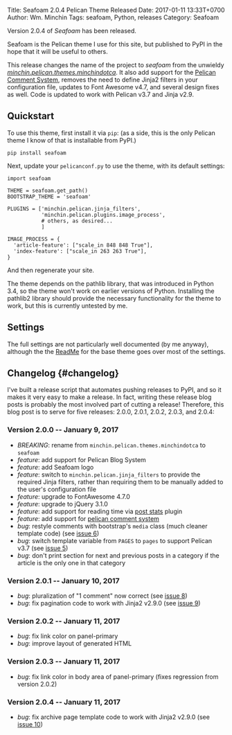 Title: Seafoam 2.0.4 Pelican Theme Released
Date: 2017-01-11 13:33T+0700
Author: Wm. Minchin
Tags: seafoam, Python, releases
Category: Seafoam

Version 2.0.4 of *Seafoam* has been released.

Seafoam is the Pelican theme I use for this site, but published to PyPI in the
hope that it will be useful to others.

This release changes the name of the project to *seafoam* from the unwieldy
*[minchin.pelican.themes.minchindotca]({filename}20160912-minchin-dot-ca-pelican-theme-version-110-released.md)*.
It also add support for the [Pelican Comment
System](https://bernhard.scheirle.de/posts/2014/March/29/static-comments-via-email/),
removes the need to define Jinja2 filters in your configuration file, updates
to Font Awesome v4.7, and several design fixes as well. Code is updated to
work with Pelican v3.7 and Jinja v2.9.

<!-- read more -->

## Quickstart

To use this theme, first install it via `pip`: (as a side, this is the only
Pelican theme I know of that is installable from PyPI.)

    pip install seafoam

Next, update your `pelicanconf.py` to use the theme, with its default settings:

    import seafoam

    THEME = seafoam.get_path()
    BOOTSTRAP_THEME = 'seafoam'

    PLUGINS = ['minchin.pelican.jinja_filters',
               'minchin.pelican.plugins.image_process',
               # others, as desired...
               ]

    IMAGE_PROCESS = {
      'article-feature': ["scale_in 848 848 True"],
      'index-feature': ["scale_in 263 263 True"],
    }

And then regenerate your site.

The theme depends on the pathlib library, that was introduced in Python 3.4, so
the theme won't work on earlier versions of Python. Installing the pathlib2
library should provide the necessary functionality for the theme to work, but
this is currently untested by me.

## Settings

The full settings are not particularly well documented (by me anyway), although
the the
[ReadMe](https://github.com/getpelican/pelican-themes/tree/master/pelican-bootstrap3)
for the base theme goes over most of the settings.

## Changelog {#changelog}

I've built a release script that automates pushing releases to PyPI, and so it
makes it very easy to make a release. In fact, writing these release blog posts
is probably the most involved part of cutting a release! Therefore, this blog
post is to serve for five releases: 2.0.0, 2.0.1, 2.0.2, 2.0.3, and 2.0.4:

### Version 2.0.0 -- January 9, 2017

- *BREAKING*: rename from `minchin.pelican.themes.minchindotca`
  to `seafoam`
- *feature*: add support for Pelican Blog System
- *feature*: add Seafoam logo
- *feature*: switch to `minchin.pelican.jinja_filters` to provide
  the required Jinja filters, rather than requiring them to be manually
  added to the user's configuration file
- *feature*: upgrade to FontAwesome 4.7.0
- *feature*: upgrade to jQuery 3.1.0
- *feature*: add support for reading time via
  [post stats](https://github.com/getpelican/pelican-plugins/tree/master/post_stats)
  plugin
- *feature*: add support for [pelican comment
  system](https://github.com/getpelican/pelican-plugins/tree/master/pelican_comment_system)
- *bug*: restyle comments with bootstrap's `media` class (much cleaner template
  code) (see [issue 6](https://github.com/MinchinWeb/seafoam/issues/6))
- *bug*: switch template variable from `PAGES` to `pages` to support Pelican
  v3.7 (see [issue 5](https://github.com/MinchinWeb/seafoam/issues/5))
- *bug*: don't print section for next and previous posts in a category if the
  article is the only one in that category

### Version 2.0.1 -- January 10, 2017

- *bug*: pluralization of "1 comment" now correct (see [issue
  8](https://github.com/MinchinWeb/seafoam/issues/8))
- *bug*: fix pagination code to work with Jinja2 v2.9.0 (see [issue
  9](https://github.com/MinchinWeb/seafoam/issues/9))

### Version 2.0.2 -- January 11, 2017

- *bug*: fix link color on panel-primary
- *bug*: improve layout of generated HTML

### Version 2.0.3 -- January 11, 2017

- *bug*: fix link color in body area of panel-primary (fixes regression
  from version 2.0.2)

### Version 2.0.4 -- January 11, 2017

- *bug*: fix archive page template code to work with Jinja2 v2.9.0 (see [issue
  10](https://github.com/MinchinWeb/seafoam/issues/10))

